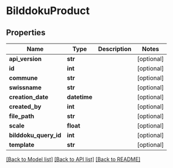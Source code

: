 # BilddokuProduct

## Properties

| Name                  | Type         | Description | Notes      |
| --------------------- | ------------ | ----------- | ---------- |
| **api_version**       | **str**      |             | [optional] |
| **id**                | **int**      |             | [optional] |
| **commune**           | **str**      |             | [optional] |
| **swissname**         | **str**      |             | [optional] |
| **creation_date**     | **datetime** |             | [optional] |
| **created_by**        | **int**      |             | [optional] |
| **file_path**         | **str**      |             | [optional] |
| **scale**             | **float**    |             | [optional] |
| **bilddoku_query_id** | **int**      |             | [optional] |
| **template**          | **str**      |             | [optional] |

[[Back to Model list]](../README.md#documentation-for-models) [[Back to API list]](../README.md#documentation-for-api-endpoints) [[Back to README]](../README.md)
